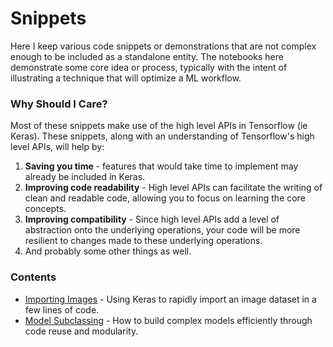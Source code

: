 # Snippets

Here I keep various code snippets or demonstrations that are not
complex enough to be included as a standalone entity. The notebooks
here demonstrate some core idea or process, typically with the intent
of illustrating a technique that will optimize a ML workflow.

### Why Should I Care?

Most of these snippets make use of the high level APIs in Tensorflow
(ie Keras). These snippets, along with an understanding of
Tensorflow's high level APIs, will help by:

1. **Saving you time** - features that would take time to implement may already
be included in Keras.
2. **Improving code readability** - High level APIs can facilitate the writing of clean
and readable code, allowing you to focus on learning the core concepts.
3. **Improving compatibility** - Since high level APIs add a level of abstraction onto the
underlying operations, your code will be more resilient to changes made to these
underlying operations.
4. And probably some other things as well.

### Contents

* [Importing Images](./ImageDataGenerator.ipynb) - Using Keras to
	rapidly import an image dataset in a few lines of code.
* [Model Subclassing](./ModelSubclassing.ipynb) - How to build complex
	models efficiently through code reuse and modularity.
